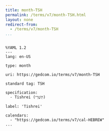 ```yaml
---
title: month-TSH
permalink: /terms/v7/month-TSH.html
layout: none
redirect-from:
  - /terms/v7/month-TSH
...
```


```

%YAML 1.2
---
lang: en-US

type: month

uri: https://gedcom.io/terms/v7/month-TSH

standard tag: TSH

specification:
  - Tishrei (תִּשְׁרֵי)

label: 'Tishrei'

calendars:
  - "https://gedcom.io/terms/v7/cal-HEBREW"
...

```
